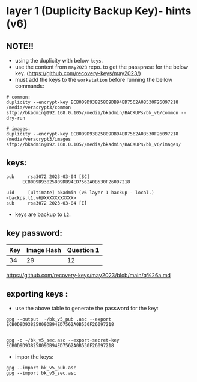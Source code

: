 # layer 1 (Duplicity Backup Key)- hints (v6)

##  NOTE!!
- using the duplicity with below `keys`. 
- use the content from `may2023` repo. to get the passprase for the below key. (https://github.com/recovery-keys/may2023/)
- must add the keys to the `workstation` before running the bellow commands:

```
# common:
duplicity --encrypt-key ECB0D9D93825809DB94ED7562A0B530F26097218 /media/veracrypt3/common sftp://bkadmin@192.168.0.105//media/bkadmin/BACKUPs/bk_v6/common --dry-run

# images:
duplicity --encrypt-key ECB0D9D93825809DB94ED7562A0B530F26097218 /media/veracrypt3/images sftp://bkadmin@192.168.0.105//media/bkadmin/BACKUPs/bk_v6/images/

```

## keys:
```
pub     rsa3072 2023-03-04 [SC]
      ECB0D9D93825809DB94ED7562A0B530F26097218

uid     [ultimate] bkadmin (v6 layer 1 backup - local.) <backps.l1.v6@XXXXXXXXXXX> 
sub     rsa3072 2023-03-04 [E]

```

- keys are backup to `L2`.

## key password:

Key | Image Hash | Question 1 |
--- | --- | --- |
34 | 29 | 12 |

https://github.com/recovery-keys/may2023/blob/main/q%26a.md


## exporting keys : 
- use the above table to generate the password for the key:

```
gpg --output  ~/bk_v5_pub .asc --export ECB0D9D93825809DB94ED7562A0B530F26097218


gpg -o ~/bk_v5_sec.asc --export-secret-key ECB0D9D93825809DB94ED7562A0B530F26097218

```

- impor the keys:
```
gpg --import bk_v5_pub.asc
gpg --import bk_v5_sec.asc
```